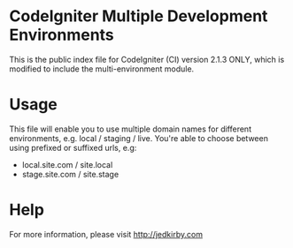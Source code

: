 CodeIgniter Multiple Development Environments
=============================================
This is the public index file for CodeIgniter (CI) version 2.1.3 ONLY, which is modified to include the multi-environment module.

Usage
=====
This file will enable you to use multiple domain names for different environments, e.g. local / staging / live.
You're able to choose between using prefixed or suffixed urls, e.g:
 - local.site.com / site.local
 - stage.site.com / site.stage


Help
====
For more information, please visit http://jedkirby.com